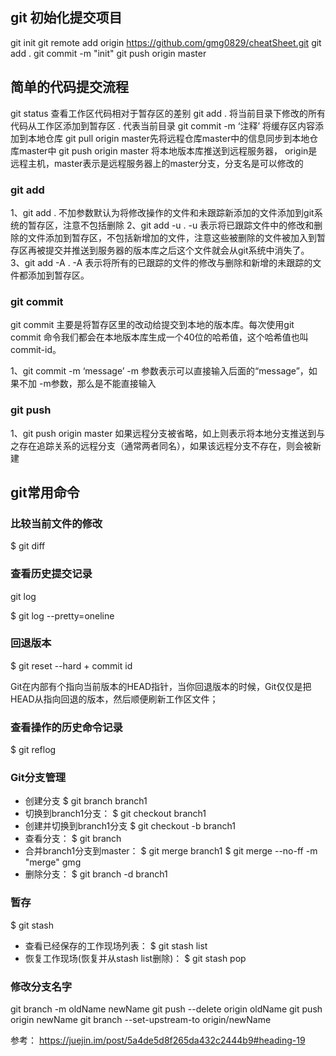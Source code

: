 ## git 初始化提交项目
git init
git remote add origin https://github.com/gmg0829/cheatSheet.git
git add .
git commit -m "init"
git push origin master 


## 简单的代码提交流程

git status 查看工作区代码相对于暂存区的差别
git add . 将当前目录下修改的所有代码从工作区添加到暂存区 . 代表当前目录
git commit -m ‘注释’ 将缓存区内容添加到本地仓库
git pull origin master先将远程仓库master中的信息同步到本地仓库master中
git push origin master 将本地版本库推送到远程服务器，
origin是远程主机，master表示是远程服务器上的master分支，分支名是可以修改的

### git add
1、git add .
不加参数默认为将修改操作的文件和未跟踪新添加的文件添加到git系统的暂存区，注意不包括删除
2、git add -u .
-u 表示将已跟踪文件中的修改和删除的文件添加到暂存区，不包括新增加的文件，注意这些被删除的文件被加入到暂存区再被提交并推送到服务器的版本库之后这个文件就会从git系统中消失了。
3、git add -A .
-A 表示将所有的已跟踪的文件的修改与删除和新增的未跟踪的文件都添加到暂存区。

### git commit 
git commit 主要是将暂存区里的改动给提交到本地的版本库。每次使用git commit 命令我们都会在本地版本库生成一个40位的哈希值，这个哈希值也叫commit-id。

1、git commit -m ‘message’
-m 参数表示可以直接输入后面的“message”，如果不加 -m参数，那么是不能直接输入
### git push
1、git push origin master
如果远程分支被省略，如上则表示将本地分支推送到与之存在追踪关系的远程分支（通常两者同名），如果该远程分支不存在，则会被新建


## git常用命令
### 比较当前文件的修改
$ git diff <file>
### 查看历史提交记录
git log

$ git log --pretty=oneline

### 回退版本
$  git reset --hard + commit id 

Git在内部有个指向当前版本的HEAD指针，当你回退版本的时候，Git仅仅是把HEAD从指向回退的版本，然后顺便刷新工作区文件；

### 查看操作的历史命令记录
$ git reflog

### Git分支管理
- 创建分支
$  git branch branch1
- 切换到branch1分支：
$ git checkout branch1
- 创建并切换到branch1分支
$ git checkout -b branch1
- 查看分支：
$ git branch
- 合并branch1分支到master：
$ git merge branch1
$ git merge --no-ff -m "merge" gmg
- 删除分支：
$ git branch -d branch1

### 暂存

$ git stash
- 查看已经保存的工作现场列表：
$ git stash list
- 恢复工作现场(恢复并从stash list删除)：
$ git stash pop

### 修改分支名字
git branch -m oldName newName
git push --delete origin oldName
git push origin newName
git branch --set-upstream-to origin/newName


参考： https://juejin.im/post/5a4de5d8f265da432c2444b9#heading-19












